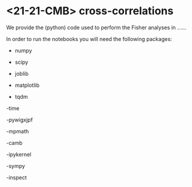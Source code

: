# <21-21-CMB> cross-correlations
We provide the (python) code used to perform the Fisher analyses in ......

In order to run the notebooks you will need the following packages:

- numpy

- scipy
  
- joblib
  
- matplotlib
  
- tqdm

-time

-pywigxjpf

-mpmath

-camb

-ipykernel

-sympy

-inspect


